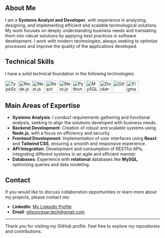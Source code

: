## About Me
I am a **Systems Analyst and Developer**, with experience in analyzing, designing, and implementing efficient and scalable 
technological solutions. My work focuses on deeply understanding business needs and translating them into robust solutions 
by applying best practices in software development. I work with modern technologies, always seeking to optimize processes 
and improve the quality of the applications developed.

## Technical Skills
I have a solid technical foundation in the following technologies:

<div style="display: flex; flex-direction: row; flex-wrap: wrap;">
  <img src="https://cdn.jsdelivr.net/gh/devicons/devicon/icons/typescript/typescript-original.svg" title="TypeScript" alt="TypeScript" width="40" height="40"/>&nbsp;
  <img src="https://cdn.jsdelivr.net/gh/devicons/devicon/icons/nodejs/nodejs-original.svg" title="Node.js" alt="Node.js" width="40" height="40"/>&nbsp;  
  <img src="https://cdn.jsdelivr.net/gh/devicons/devicon@latest/icons/nestjs/nestjs-original.svg"  title="Nest.js" alt="Nest.js" width="40" height="40"/>&nbsp;
  <img src="https://cdn.jsdelivr.net/gh/devicons/devicon/icons/react/react-original.svg" title="React" alt="React" width="40" height="40"/>&nbsp;
  <img src="https://cdn.jsdelivr.net/gh/devicons/devicon@latest/icons/nextjs/nextjs-original.svg" title="Next.js" alt="Next.js" width="40" height="40"/>&nbsp;
  <img src="https://cdn.jsdelivr.net/gh/devicons/devicon@latest/icons/python/python-original.svg" title="Python" alt="Python" width="40" height="40"/>&nbsp;
  <img src="https://cdn.jsdelivr.net/gh/devicons/devicon/icons/mysql/mysql-original.svg" title="MySQL" alt="MySQL" width="40" height="40"/>&nbsp;
  <img src="https://cdn.jsdelivr.net/gh/devicons/devicon@latest/icons/docker/docker-plain.svg" title="Docker" alt="Docker" width="40" height="40"/>&nbsp;
  <img src="https://cdn.jsdelivr.net/gh/devicons/devicon/icons/git/git-original.svg" title="Git" alt="Git" width="40" height="40"/>&nbsp;
  <img src="https://cdn.jsdelivr.net/gh/devicons/devicon@latest/icons/figma/figma-original.svg" title="Figma" alt="Figma" width="40" height="40"/>&nbsp;
</div>

## Main Areas of Expertise
- **Systems Analysis**: I conduct requirements gathering and functional analysis, seeking to align the solutions developed with business needs.
- **Backend Development**: Creation of robust and scalable systems using **Node.js**, with a focus on efficiency and security.
- **Frontend Development**: Implementation of user interfaces using **React** and **Tailwind CSS**, ensuring a smooth and responsive experience.
- **API Integration**: Development and consumption of RESTful APIs, integrating different systems in an agile and efficient manner.
- **Databases**: Experience with **relational** databases like **MySQL**, optimizing queries and data modeling.

## Contact
If you would like to discuss collaboration opportunities or learn more about my projects, please contact me:

- **LinkedIn**: [My LinkedIn Profile](https://www.linkedin.com/in/gilson-cesar-879479332)
- **Email**: gilsoncesar.tech@gmail.com

---

Thank you for visiting my GitHub profile. Feel free to explore my repositories and contributions.
